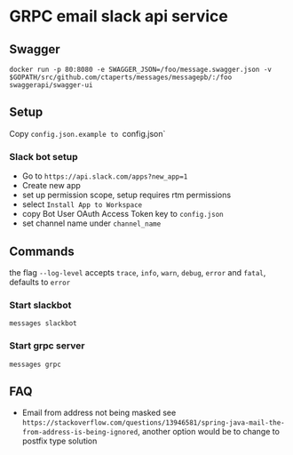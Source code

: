 # GRPC email slack api service

## Swagger
```
docker run -p 80:8080 -e SWAGGER_JSON=/foo/message.swagger.json -v $GOPATH/src/github.com/ctaperts/messages/messagepb/:/foo swaggerapi/swagger-ui
```
 
## Setup
Copy `config.json.example to `config.json`

### Slack bot setup
- Go to `https://api.slack.com/apps?new_app=1`
- Create new app
- set up permission scope, setup requires rtm permissions
- select `Install App to Workspace`
- copy Bot User OAuth Access Token key to `config.json`
- set channel name under `channel_name`

## Commands
the flag `--log-level` accepts `trace`, `info`, `warn`, `debug`, `error` and `fatal`, defaults to `error`

### Start slackbot
```
messages slackbot
```

### Start grpc server
```
messages grpc
```

## FAQ
- Email from address not being masked
see `https://stackoverflow.com/questions/13946581/spring-java-mail-the-from-address-is-being-ignored`, another option would be to change to postfix type solution
